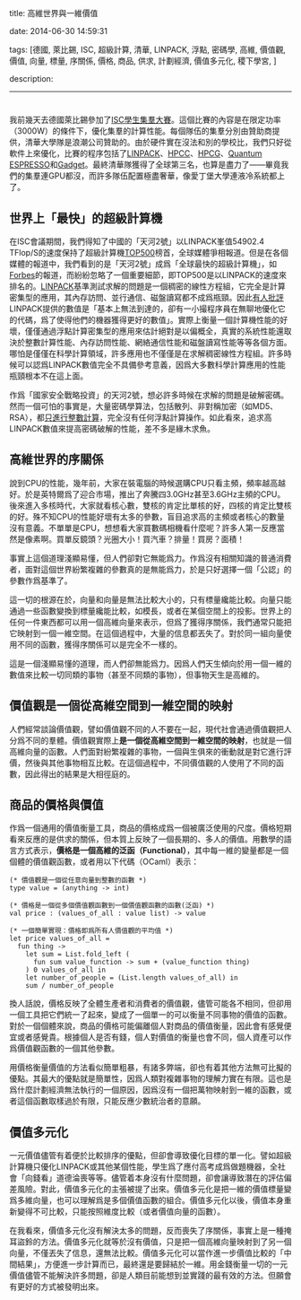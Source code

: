 title: 高維世界與一維價值

date: 2014-06-30 14:59:31

tags: [德國, 萊比錫, ISC, 超級計算, 清華, LINPACK, 浮點, 密碼學, 高維, 價值觀, 價值, 向量, 標量, 序關係, 價格, 商品, 供求, 計劃經濟, 價值多元化, 稷下學宮, ]

description: 

---
# 

我前幾天去德國萊比錫參加了[ISC學生集羣大賽](http://hpcadvisorycouncil.com/events/2014/isc14-student-cluster-competition/)。這個比賽的內容是在限定功率（3000W）的條件下，優化集羣的計算性能。每個隊伍的集羣分別由贊助商提供，清華大學隊是浪潮公司贊助的。由於硬件實在沒法和別的學校比，我們只好從軟件上來優化，比賽的程序包括了[LINPACK](http://www.top500.org/project/linpack/)、[HPCC](http://icl.cs.utk.edu/hpcc/)、[HPCG](https://software.sandia.gov/hpcg/html/index.html)、[Quantum ESPRESSO](http://www.quantum-espresso.org/)和[Gadget](http://www.mpa-garching.mpg.de/gadget/)。最終清華隊獲得了全球第三名，也算是盡力了——畢竟我們的集羣連GPU都沒，而許多隊伍配置極盡奢華，像愛丁堡大學連液冷系統都上了。

## 世界上「最快」的超級計算機

在ISC會議期間，我們得知了中國的「天河2號」以LINPACK峯值54902.4 TFlop/S的速度保持了超級計算機[TOP500](http://www.top500.org/lists/2014/06/)榜首，全球媒體爭相報道。但是在各個媒體的報道中，我們看到的是「天河2號」成爲「全球最快的超級計算機」，如[Forbes](http://www.forbes.com/sites/alexknapp/2014/06/23/chinas-tianhe-2-remains-the-worlds-fastest-supercomputer/)的報道，而紛紛忽略了一個重要細節，即TOP500是以LINPACK的速度來排名的。[LINPACK](http://en.wikipedia.org/wiki/LINPACK_benchmarks)基準測試求解的問題是一個稠密的線性方程組，它完全是計算密集型的應用，其內存訪問、並行通信、磁盤讀寫都不成爲瓶頸。因此[有人批評](http://opensky.library.ucar.edu/collections/TECH-NOTE-000-000-000-227)LINPACK提供的數值是「基本上無法到達的，卻有一小撮程序員在無聊地優化它的代碼，爲了使得他們的機器獲得更好的數值」。實際上衡量一個計算機性能的好壞，僅僅通過浮點計算密集型的應用來估計絕對是以偏概全，真實的系統性能還取決於整數計算性能、內存訪問性能、網絡通信性能和磁盤讀寫性能等等各個方面。哪怕是僅僅在科學計算領域，許多應用也不僅僅是在求解稠密線性方程組。許多時候可以認爲LINPACK數值完全不具備參考意義，因爲大多數科學計算應用的性能瓶頸根本不在這上面。

作爲「國家安全戰略投資」的天河2號，想必許多時候在求解的問題是破解密碼。然而一個可怕的事實是，大量密碼學算法，包括散列、非對稱加密（如MD5、RSA），都[只進行整數計算](http://crypto.stackexchange.com/questions/2715/do-cryptographic-hashing-algorithms-operate-only-on-integers)，完全沒有任何浮點計算操作。如此看來，追求高LINPACK數值來提高密碼破解的性能，差不多是緣木求魚。

## 高維世界的序關係

說到CPU的性能，幾年前，大家在裝電腦的時候選購CPU只看主頻，頻率越高越好。於是英特爾爲了迎合市場，推出了奔騰四3.0GHz甚至3.6GHz主頻的CPU。後來進入多核時代，大家就看核心數，雙核的肯定比單核的好，四核的肯定比雙核的好。殊不知CPU的性能好壞有太多的參數，盲目追求高的主頻或者核心的數量沒有意義。不單單是CPU，想想看大家買數碼相機看什麼呢？許多人第一反應當然是像素啊。買單反鏡頭？光圈大小！買汽車？排量！買房？面積！

事實上這個道理淺顯易懂，但人們卻對它無能爲力。作爲沒有相關知識的普通消費者，面對這個世界紛繁複雜的參數真的是無能爲力，於是只好選擇一個「公認」的參數作爲基準了。

這一切的根源在於，向量和向量是無法比較大小的，只有標量纔能比較。向量只能通過一些函數變換到標量纔能比較，如模長，或者在某個空間上的投影。世界上的任何一件東西都可以用一個高維向量來表示，但爲了獲得序關係，我們通常只能把它映射到一個一維空間。在這個過程中，大量的信息都丟失了。對於同一組向量使用不同的函數，獲得序關係可以是完全不一樣的。

這是一個淺顯易懂的道理，而人們卻無能爲力。因爲人們天生傾向於用一個一維的數值來比較一切同類的事物（甚至不同類的事物），但事物天生是高維的。

## 價值觀是一個從高維空間到一維空間的映射

人們經常談論價值觀，譬如價值觀不同的人不要在一起，現代社會通過價值觀把人分爲不同的羣體。價值觀實際上**是一個從高維空間到一維空間的映射**，也就是一個高維向量的函數。人們面對紛繁複雜的事物，一個與生俱來的衝動就是對它進行評價，然後與其他事物相互比較。在這個過程中，不同價值觀的人使用了不同的函數，因此得出的結果是大相徑庭的。

## 商品的價格與價值

作爲一個通用的價值衡量工具，商品的價格成爲一個被廣泛使用的尺度。價格短期看來反應的是供求的關係，但本質上反映了一個長期的、多人的價值。用數學的語言方式表示，**價格是一個高維的泛函（Functional）**，其中每一維的變量都是一個個體的價值觀函數，或者用以下代碼（OCaml）表示：
    
    
    (* 價值觀是一個從任意向量到整數的函數 *)
    type value = (anything -> int)
    
    (* 價格是一個從多個價值觀函數到一個價值觀函數的函數(泛函) *)
    val price : (values_of_all : value list) -> value
    
    (* 一個簡單實現：價格即爲所有人價值觀的平均值 *)
    let price values_of_all =
      fun thing ->
        let sum = List.fold_left (
          fun sum value_function -> sum + (value_function thing)
        ) 0 values_of_all in
        let number_of_people = (List.length values_of_all) in
        sum / number_of_people

換人話說，價格反映了全體生產者和消費者的價值觀，儘管可能各不相同，但卻用一個工具把它們統一了起來，變成了一個單一的可以衡量不同事物的價值的函數。對於一個個體來說，商品的價格可能偏離個人對商品的價值衡量，因此會有感覺便宜或者感覺貴。根據個人是否有錢，個人對價值的衡量也會不同，個人資產可以作爲價值觀函數的一個其他參數。

用價格衡量價值的方法看似簡單粗暴，有諸多弊端，卻也有着其他方法無可比擬的優點。其最大的優點就是簡單性，因爲人類對複雜事物的理解力實在有限。這也是爲什麼計劃經濟無法執行的一個原因，因爲沒有一個把萬物映射到一維的函數，或者這個函數取樣過於有限，只能反應少數統治者的意願。

## 價值多元化

一元價值儘管有着便於比較排序的優點，但卻會導致優化目標的單一化。譬如超級計算機只優化LINPACK或其他某個性能，學生爲了應付高考成爲做題機器，全社會「向錢看」道德淪喪等等。儘管着本身沒有什麼問題，卻會讓導致潛在的評估偏差風險。對此，價值多元化的主張被提了出來。價值多元化是把一維的價值標量變爲多維向量，也可以理解爲是多個價值函數的組合。價值多元化以後，價值本身重新變得不可比較，只能按照維度比較（或者價值向量的函數）。

在我看來，價值多元化沒有解決太多的問題，反而喪失了序關係，事實上是一種掩耳盜鈴的方法。價值多元化就等於沒有價值，只是把一個高維向量映射到了另一個向量，不僅丟失了信息，還無法比較。價值多元化可以當作進一步價值比較的「中間結果」，方便進一步計算而已，最終還是要歸結於一維。用金錢衡量一切的一元價值儘管不能解決許多問題，卻是人類目前能想到並實踐的最有效的方法。但願會有更好的方式被發明出來。
